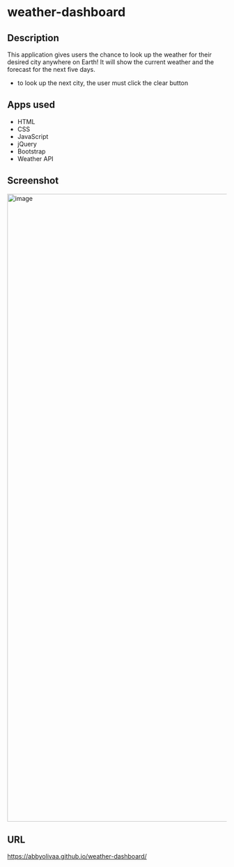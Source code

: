 # weather-dashboard

## Description
This application gives users the chance to look up the weather for their desired city anywhere on Earth! It will show the current weather and the forecast for the next five days. 
* to look up the next city, the user must click the clear button

## Apps used
* HTML
* CSS
* JavaScript
* jQuery
* Bootstrap
* Weather API

## Screenshot
<img width="1440" alt="image" src="https://user-images.githubusercontent.com/100249688/166615399-af50e149-3998-404c-a812-20e355d0cbd9.png">

## URL
https://abbyolivaa.github.io/weather-dashboard/



